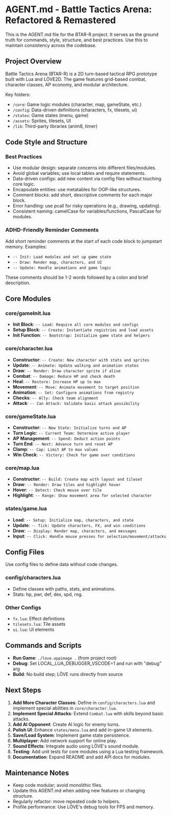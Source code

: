 # AGENT.md - Battle Tactics Arena: Refactored & Remastered

This is the AGENT.md file for the BTAR-R project. It serves as the ground truth for commands, style, structure, and best practices. Use this to maintain consistency across the codebase.

## Project Overview

Battle Tactics Arena (BTAR-R) is a 2D turn-based tactical RPG prototype built with Lua and LÖVE2D. The game features grid-based combat, character classes, AP economy, and modular architecture.

Key folders:

- `/core`: Game logic modules (character, map, gameState, etc.)
- `/config`: Data-driven definitions (characters, fx, tilesets, ui)
- `/states`: Game states (menu, game)
- `/assets`: Sprites, tilesets, UI
- `/lib`: Third-party libraries (anim8, timer)

## Code Style and Structure

### Best Practices

- Use modular design: separate concerns into different files/modules.
- Avoid global variables; use local tables and require statements.
- Data-driven configs: add new content via config files without touching core logic.
- Encapsulate entities: use metatables for OOP-like structures.
- Comment blocks: add short, descriptive comments for each major block.
- Error handling: use pcall for risky operations (e.g., drawing, updating).
- Consistent naming: camelCase for variables/functions, PascalCase for modules.

### ADHD-Friendly Reminder Comments

Add short reminder comments at the start of each code block to jumpstart memory. Examples:

- `-- Init: Load modules and set up game state`
- `-- Draw: Render map, characters, and UI`
- `-- Update: Handle animations and game logic`

These comments should be 1-2 words followed by a colon and brief description.

## Core Modules

### core/gameInit.lua

- **Init Block**: `-- Load: Require all core modules and configs`
- **Setup Block**: `-- Create: Instantiate registries and load assets`
- **Init Function**: `-- Bootstrap: Initialize game state and helpers`

### core/character.lua

- **Constructor**: `-- Create: New character with stats and sprites`
- **Update**: `-- Animate: Update walking and animation states`
- **Draw**: `-- Render: Draw character sprite if alive`
- **Combat**: `-- Damage: Reduce HP and check death`
- **Heal**: `-- Restore: Increase HP up to max`
- **Movement**: `-- Move: Animate movement to target position`
- **Animation**: `-- Set: Configure animations from registry`
- **Checks**: `-- Ally: Check team alignment`
- **Attack**: `-- Can Attack: Validate basic attack possibility`

### core/gameState.lua

- **Constructor**: `-- New State: Initialize turns and AP`
- **Turn Logic**: `-- Current Team: Determine active player`
- **AP Management**: `-- Spend: Deduct action points`
- **Turn End**: `-- Next: Advance turn and reset AP`
- **Clamp**: `-- Cap: Limit AP to max values`
- **Win Check**: `-- Victory: Check for game over conditions`

### core/map.lua

- **Constructor**: `-- Build: Create map with layout and tileset`
- **Draw**: `-- Render: Draw tiles and highlight hover`
- **Hover**: `-- Detect: Check mouse over tile`
- **Highlight**: `-- Range: Show movement area for selected character`

### states/game.lua

- **Load**: `-- Setup: Initialize map, characters, and state`
- **Update**: `-- Tick: Update characters, FX, and win conditions`
- **Draw**: `-- Display: Render map, characters, and messages`
- **Input**: `-- Click: Handle mouse presses for selection/movement/attacks`

## Config Files

Use config files to define data without code changes.

### config/characters.lua

- Define classes with paths, stats, and animations.
- Stats: hp, pwr, def, dex, spd, rng.

### Other Configs

- `fx.lua`: Effect definitions
- `tilesets.lua`: Tile assets
- `ui.lua`: UI elements

## Commands and Scripts

- **Run Game**: `./love.appimage .` (from project root)
- **Debug**: Set LOCAL_LUA_DEBUGGER_VSCODE=1 and run with "debug" arg
- **Build**: No build step; LÖVE runs directly from source

## Next Steps

1. **Add More Character Classes**: Define in `config/characters.lua` and implement special abilities in `core/character.lua`.
2. **Implement Special Attacks**: Extend `Combat.lua` with skills beyond basic attacks.
3. **Add AI Opponent**: Create AI logic for enemy turns.
4. **Polish UI**: Enhance `states/menu.lua` and add in-game UI elements.
5. **Save/Load System**: Implement game state persistence.
6. **Multiplayer**: Add network support for online play.
7. **Sound Effects**: Integrate audio using LÖVE's sound module.
8. **Testing**: Add unit tests for core modules using a Lua testing framework.
9. **Documentation**: Expand README and add API docs for modules.

## Maintenance Notes

- Keep code modular; avoid monolithic files.
- Update this AGENT.md when adding new features or changing structure.
- Regularly refactor: move repeated code to helpers.
- Profile performance: Use LÖVE's debug tools for FPS and memory.
